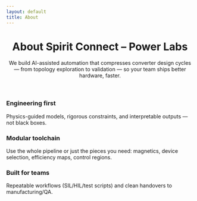 ```yaml
---
layout: default
title: About
---
```


<header class="hero">
  <div class="bg"></div>
  <div class="container">
    <h1>About Spirit Connect – Power Labs</h1>
    <p class="lead">
      We build AI-assisted automation that compresses converter design cycles — from topology exploration to validation — so your team ships better hardware, faster.
    </p>
  </div>
</header>

<section class="section">
  <div class="container grid">
    <div class="card">
      <h3>Engineering first</h3>
      <p>Physics-guided models, rigorous constraints, and interpretable outputs — not black boxes.</p>
    </div>
    <div class="card">
      <h3>Modular toolchain</h3>
      <p>Use the whole pipeline or just the pieces you need: magnetics, device selection, efficiency maps, control regions.</p>
    </div>
    <div class="card">
      <h3>Built for teams</h3>
      <p>Repeatable workflows (SIL/HIL/test scripts) and clean handovers to manufacturing/QA.</p>
    </div>
  </div>
</section>
